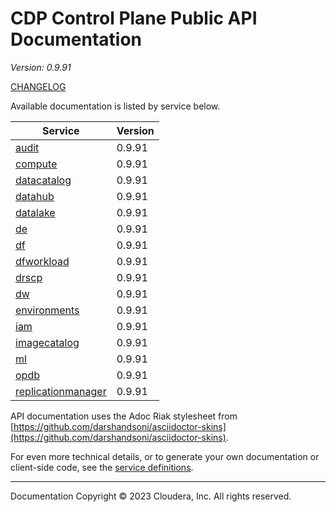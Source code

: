 # CDP Control Plane Public API Documentation

*Version: 0.9.91*

[CHANGELOG](CHANGELOG.md)

Available documentation is listed by service below.

| Service | Version |
| --- | --- |
| [audit](./audit/index.html) | 0.9.91 |
| [compute](./compute/index.html) | 0.9.91 |
| [datacatalog](./datacatalog/index.html) | 0.9.91 |
| [datahub](./datahub/index.html) | 0.9.91 |
| [datalake](./datalake/index.html) | 0.9.91 |
| [de](./de/index.html) | 0.9.91 |
| [df](./df/index.html) | 0.9.91 |
| [dfworkload](./dfworkload/index.html) | 0.9.91 |
| [drscp](./drscp/index.html) | 0.9.91 |
| [dw](./dw/index.html) | 0.9.91 |
| [environments](./environments/index.html) | 0.9.91 |
| [iam](./iam/index.html) | 0.9.91 |
| [imagecatalog](./imagecatalog/index.html) | 0.9.91 |
| [ml](./ml/index.html) | 0.9.91 |
| [opdb](./opdb/index.html) | 0.9.91 |
| [replicationmanager](./replicationmanager/index.html) | 0.9.91 |

API documentation uses the Adoc Riak stylesheet from
[https://github.com/darshandsoni/asciidoctor-skins](https://github.com/darshandsoni/asciidoctor-skins).

For even more technical details, or to generate your own documentation or client-side code, see the
[service definitions](swagger/).

----

Documentation Copyright © 2023 Cloudera, Inc. All rights reserved.

